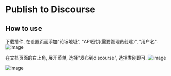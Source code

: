 # Publish to Discourse

## How to use

下载插件, 在设置页面添加"论坛地址", "API密钥(需要管理员创建)", "用户名".
![image](https://github.com/user-attachments/assets/ae31c831-d88d-4a15-8549-14c0726f762d)


在文档页面的右上角, 展开菜单, 选择"发布到discourse", 选择类别即可.
![image](https://github.com/user-attachments/assets/615dabe1-28d6-4217-ae53-71b00b1072de)

![image](https://github.com/user-attachments/assets/a49e34be-1265-4e41-9052-7ae7260c32cf)


